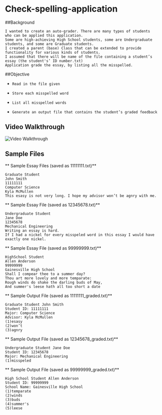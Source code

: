 # Check-spelling-application


##Background

    I wanted to create an auto-grader. There are many types of students who can be applied this application.
    Some are high-achieving High School students, some are Undergraduate students, and some are Graduate students. 
    I created a parent (base) Class that can be extended to provide functionality for various kinds of students. 
    I assumed that there will be name of the file containing a student’s essay (the student's’ ID number.txt) 
    Application grade the essay, by listing all the misspelled.


##Objective

*     Read in the file given
*     Store each misspelled word
*     List all misspelled words
*     Generate an output file that contains the student’s graded feedback


## Video Walkthrough 
<img src='http://i.imgur.com/5YDXyvA.gif' title='Video Walkthrough' width='' alt='Video Walkthrough' />

## Sample Files 

** Sample Essay Files (saved as 11111111.txt)** 
 

    Graduate Student 
    John Smith
    11111111
    Computer Science
    Kyla McMullen
    This esasy is not very long. I hope my advisor won’t be agnry with me.


** Sample Essay File (saved as 12345678.txt)**
 
    Undergraduate Student
    Jane Doe
    12345678
    Mechanical Engineering
    Writing an essay is hard. 
    If I had a nickel for every misspeled word in this essay I would have exactly one nickel.

** Sample Essay File (saved as 99999999.txt)**
 
    HighSchool Student
    Allen Anderson
    99999999
    Gainesville High School
    Shall I compear thee to a summer day?
    Thou art more lovely and more temparate:
    Rough winds do shake the darling buds of May,
    And summer's leese hath all too short a date

** Sample Output File (saved as 11111111_graded.txt)**
 
    Graduate Student John Smith
    Student ID: 11111111
    Major: Computer Science
    Advisor: Kyla McMullen
    (1)esasy
    (2)won’t
    (3)agnry

** Sample Output File (saved as 12345678_graded.txt)**
 
    Undergraduate Student Jane Doe
    Student ID: 12345678
    Major: Mechanical Engineering
    (1)misspeled

** Sample Output File (saved as 99999999_graded.txt)**
 
    High School Student Allen Anderson
    Student ID: 99999999
    School Name: Gainesville High School
    (1)temparate
    (2)winds
    (3)buds
    (4)summer's
    (5)leese
